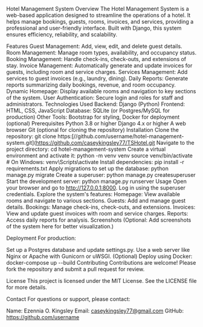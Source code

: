 Hotel Management System
Overview
The Hotel Management System is a web-based application designed to streamline the operations of a hotel. It helps manage bookings, guests, rooms, invoices, and services, providing a professional and user-friendly interface. Built with Django, this system ensures efficiency, reliability, and scalability.

Features
Guest Management: Add, view, edit, and delete guest details.
Room Management: Manage room types, availability, and occupancy status.
Booking Management: Handle check-ins, check-outs, and extensions of stay.
Invoice Management: Automatically generate and update invoices for guests, including room and service charges.
Services Management: Add services to guest invoices (e.g., laundry, dining).
Daily Reports: Generate reports summarizing daily bookings, revenue, and room occupancy.
Dynamic Homepage: Display available rooms and navigation to key sections of the system.
User Authentication: Secure login and roles for staff and administrators.
Technologies Used
Backend: Django (Python)
Frontend: HTML, CSS, JavaScript
Database: SQLite (or Postgres/MySQL for production)
Other Tools: Bootstrap for styling, Docker for deployment (optional)
Prerequisites
Python 3.8 or higher
Django 4.x or higher
A web browser
Git (optional for cloning the repository)
Installation
Clone the repository:
git clone https:[//github.com/username/hotel-management-system.git](https://github.com/caseykingsley77/TSHotel.git
Navigate to the project directory:
cd hotel-management-system
Create a virtual environment and activate it:
python -m venv venv
source venv/bin/activate  # On Windows: venv\Scripts\activate
Install dependencies:
pip install -r requirements.txt
Apply migrations to set up the database:
python manage.py migrate
Create a superuser:
python manage.py createsuperuser
Start the development server:
python manage.py runserver
Usage
Open your browser and go to http://127.0.0.1:8000.
Log in using the superuser credentials.
Explore the system's features:
Homepage: View available rooms and navigate to various sections.
Guests: Add and manage guest details.
Bookings: Manage check-ins, check-outs, and extensions.
Invoices: View and update guest invoices with room and service charges.
Reports: Access daily reports for analysis.
Screenshots
(Optional: Add screenshots of the system here for better visualization.)

Deployment
For production:

Set up a Postgres database and update settings.py.
Use a web server like Nginx or Apache with Gunicorn or uWSGI.
(Optional) Deploy using Docker:
docker-compose up --build
Contributing
Contributions are welcome! Please fork the repository and submit a pull request for review.

License
This project is licensed under the MIT License. See the LICENSE file for more details.

Contact
For questions or support, please contact:

Name: Ezennia O. Kingsley
Email: caseykingsley77@gmail.com
GitHub: https://github.com/username
